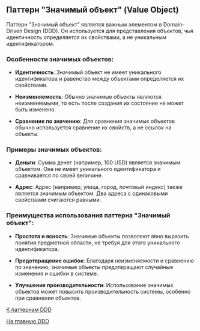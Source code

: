 ## Паттерн "Значимый объект" (Value Object)

Паттерн "Значимый объект" является важным элементом в Domain-Driven Design (DDD). Он используется для представления
объектов, чья идентичность определяется их свойствами, а не уникальным идентификатором.

### Особенности значимых объектов:

- **Идентичность**: Значимый объект не имеет уникального идентификатора и равенство между объектами определяется их
  свойствами.

- **Неизменяемость**: Обычно значимые объекты являются неизменяемыми, то есть после создания их состояние не может быть
  изменено.

- **Сравнение по значению**: Для сравнения значимых объектов обычно используется сравнение их свойств, а не ссылок на
  объекты.

### Примеры значимых объектов:

- **Деньги**: Сумма денег (например, 100 USD) является значимым объектом. Она не имеет уникального идентификатора и
  сравнивается по своей величине.

- **Адрес**: Адрес (например, улица, город, почтовый индекс) также является значимым объектом. Два адреса с одинаковыми
  свойствами считаются равными.

### Преимущества использования паттерна "Значимый объект":

- **Простота и ясность**: Значимые объекты позволяют явно выразить понятия предметной области, не требуя для этого
  уникального идентификатора.

- **Предотвращение ошибок**: Благодаря неизменяемости и сравнению по значению, значимые объекты предотвращают случайные
  изменения и ошибки в системе.

- **Улучшение производительности**: Использование значимых объектов может повысить производительность системы, особенно
  при сравнении объектов.

[К паттернам DDD](main.md)

[На главную DDD](../main.md)